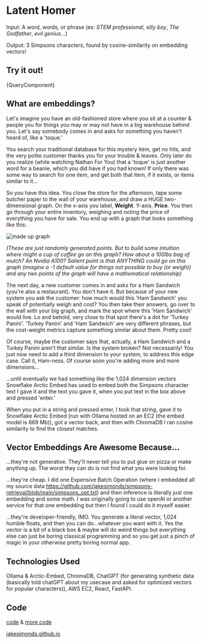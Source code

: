 # Latent Homer

Input: A word, words, or phrase 
(ex: *STEM professional*, *silly boy*, *The Godfather*, *evil genius*...)

Output: 3 Simpsons characters, found by cosine-similarity on embedding vectors! 

## Try it out! 

{QueryComponent}

## What are embeddings? 

Let's imagine you have an old-fashioned store where you sit at a counter & people you for things you may or may not have in a big warehouse behind you. Let's say somebody comes in and asks for something you haven't heard of, like a 'toque.' 

You search your traditional database for this mystery item, get no hits, and the very polite customer thanks you for your trouble & leaves. Only later do you realize (while watching Nathan For You) that a 'toque' is just another word for a beanie, which you did have if you had known! If only there was some way to search for one item, and get both that item, if it exists, or items similar to it...

So you have this idea. You close the store for the afternoon, tape some butcher paper to the wall of your warehouse, and draw a HUGE two-dimensional graph. On the x-axis you label, **Weight**. Y-axis, **Price**. You then go through your entire inventory, weighing and noting the price of everything you have for sale. You end up with a graph that looks something like this: 

![made up graph](/chart.png)

*(These are just randomly generated points. But to build some intuition where might a cup of coffee go on this graph? How about a 100lbs bag of mulch? An Nvidia A100? Salient point is that ANYTHING could go on this graph (imagine a -1 default value for things not possible to buy (or weigh)) and any two points of the graph will have a mathematical relationship)*

The next day, a new customer comes in and asks for a Ham Sandwich (you're also a restaurant). You don't have it. But because of your new system you ask the customer: how much would this 'Ham Sandwich' you speak of potentially weigh and cost? You then take their answers, go over to the wall with your big graph, and mark the spot where this 'Ham Sandwich' would live. Lo and behold, very close to that spot there's a dot for 'Turkey Panini'. 'Turkey Panini' and 'Ham Sandwich' are very different phrases, but the cost-weight metrics capture something similar about them. Pretty cool! 

Of course, maybe the customer says that, actually, a Ham Sandwich and a Turkey Panini aren't that similar. Is the system broken? Not necessarily! You just now need to add a third dimension to your system, to address this edge case. Call it, Ham-ness. Of course soon you're adding more and more dimensions...

...until eventually we had something like the 1,024 dimension vectors Snowflake Arctic Embed has used to embed both the Simpsons character text I gave it and the text you gave it, when you put text in the box above and pressed 'enter.' 

When you put in a string and pressed enter, I took that string, gave it to Snowflake Arctic Embed (run with Ollama hosted on an EC2 (the embed model is 669 Mb)), got a vector back, and then with ChromaDB I ran cosine similarity to find the closest matches. 

## Vector Embeddings Are Awesome Because...

...they're not generative. They'll never tell you to put glue on pizza or make anything up. The worst they can do is not find what you were looking for. 

...they're cheap. I did one Expensive Batch Operation (where I embedded all my source data https://github.com/jakesimonds/simpsons-retrieval/blob/main/simpsons_opt.txt) and then inference is literally just one embedding and some math. I was originally going to use openAI or another service for that one embedding but then I found I could do it myself easier. 

...they're developer-friendly, IMO. You generate a literal vector, 1,024 humble floats, and then you can do...whatever you want with it. Yes the vector is a bit of a black box & maybe will do weird things but everything else can just be boring classical programming and so you get just a pinch of magic in your otherwise pretty boring normal app. 

## Technologies Used
Ollama & Arctic-Embed, ChromaDB, ChatGPT (for generating synthetic data (basically told chatGPT about my usecase and asked for optimized vectors for popular characters)), AWS EC2, React, FastAPI. 

## Code
[code](https://github.com/jakesimonds/Simpsons-react) & [more code](https://github.com/jakesimonds/simpsons-retrieval)

[jakesimonds.github.io](jakesimonds.github.io)
